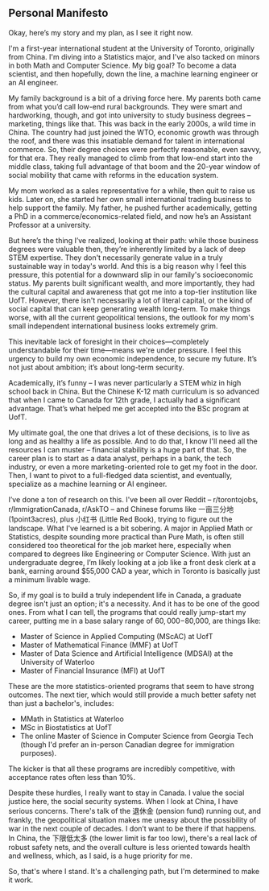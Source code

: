 ## Personal  Manifesto
Okay, here’s my story and my plan, as I see it right now.

I'm a first-year international student at the University of Toronto, originally from China. I'm diving into a Statistics major, and I've also tacked on minors in both Math and Computer Science. My big goal? To become a data scientist, and then hopefully, down the line, a machine learning engineer or an AI engineer.

My family background is a bit of a driving force here. My parents both came from what you’d call low-end rural backgrounds. They were smart and hardworking, though, and got into university to study business degrees – marketing, things like that. This was back in the early 2000s, a wild time in China. The country had just joined the WTO, economic growth was through the roof, and there was this insatiable demand for talent in international commerce. So, their degree choices were perfectly reasonable, even savvy, for that era. They really managed to climb from that low-end start into the middle class, taking full advantage of that boom and the 20-year window of social mobility that came with reforms in the education system.

My mom worked as a sales representative for a while, then quit to raise us kids. Later on, she started her own small international trading business to help support the family. My father, he pushed further academically, getting a PhD in a commerce/economics-related field, and now he’s an Assistant Professor at a university.

But here’s the thing I’ve realized, looking at their path: while those business degrees were valuable then, they’re inherently limited by a lack of deep STEM expertise. They don't necessarily generate value in a truly sustainable way in today's world. And this is a big reason why I feel this pressure, this potential for a downward slip in our family's socioeconomic status. My parents built significant wealth, and more importantly, they had the cultural capital and awareness that got me into a top-tier institution like UofT. However, there isn't necessarily a lot of literal capital, or the kind of social capital that can keep generating wealth long-term. To make things worse, with all the current geopolitical tensions, the outlook for my mom's small independent international business looks extremely grim.

This inevitable lack of foresight in their choices—completely understandable for their time—means we're under pressure. I feel this urgency to build my own economic independence, to secure my future. It’s not just about ambition; it’s about long-term security.

Academically, it’s funny – I was never particularly a STEM whiz in high school back in China. But the Chinese K-12 math curriculum is so advanced that when I came to Canada for 12th grade, I actually had a significant advantage. That’s what helped me get accepted into the BSc program at UofT.

My ultimate goal, the one that drives a lot of these decisions, is to live as long and as healthy a life as possible. And to do that, I know I'll need all the resources I can muster – financial stability is a huge part of that. So, the career plan is to start as a data analyst, perhaps in a bank, the tech industry, or even a more marketing-oriented role to get my foot in the door. Then, I want to pivot to a full-fledged data scientist, and eventually, specialize as a machine learning or AI engineer.

I’ve done a ton of research on this. I've been all over Reddit – r/torontojobs, r/ImmigrationCanada, r/AskTO – and Chinese forums like 一亩三分地 (1point3acres), plus 小红书 (Little Red Book), trying to figure out the landscape. What I've learned is a bit sobering. A major in Applied Math or Statistics, despite sounding more practical than Pure Math, is often still considered too theoretical for the job market here, especially when compared to degrees like Engineering or Computer Science. With just an undergraduate degree, I’m likely looking at a job like a front desk clerk at a bank, earning around $55,000 CAD a year, which in Toronto is basically just a minimum livable wage.

So, if my goal is to build a truly independent life in Canada, a graduate degree isn't just an option; it's a necessity. And it has to be one of the good ones. From what I can tell, the programs that could really jump-start my career, putting me in a base salary range of $60,000-$80,000, are things like:

- Master of Science in Applied Computing (MScAC) at UofT
- Master of Mathematical Finance (MMF) at UofT
- Master of Data Science and Artificial Intelligence (MDSAI) at the University of Waterloo
- Master of Financial Insurance (MFI) at UofT

These are the more statistics-oriented programs that seem to have strong outcomes. The next tier, which would still provide a much better safety net than just a bachelor's, includes:

- MMath in Statistics at Waterloo
- MSc in Biostatistics at UofT
- The online Master of Science in Computer Science from Georgia Tech (though I'd prefer an in-person Canadian degree for immigration purposes).

The kicker is that all these programs are incredibly competitive, with acceptance rates often less than 10%.

Despite these hurdles, I really want to stay in Canada. I value the social justice here, the social security systems. When I look at China, I have serious concerns. There's talk of the 退休金 (pension fund) running out, and frankly, the geopolitical situation makes me uneasy about the possibility of war in the next couple of decades. I don’t want to be there if that happens. In China, the 下限低太多 (the lower limit is far too low), there's a real lack of robust safety nets, and the overall culture is less oriented towards health and wellness, which, as I said, is a huge priority for me.

So, that's where I stand. It's a challenging path, but I'm determined to make it work.
